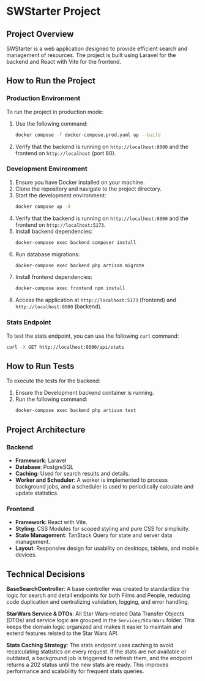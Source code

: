 # SWStarter Project

## Project Overview
SWStarter is a web application designed to provide efficient search and management of resources. The project is built using Laravel for the backend and React with Vite for the frontend.

## How to Run the Project

### Production Environment
To run the project in production mode:
1. Use the following command:
   ```bash
   docker compose -f docker-compose.prod.yaml up --build
   ```
2. Verify that the backend is running on `http://localhost:8000` and the frontend on `http://localhost` (port 80).

### Development Environment
1. Ensure you have Docker installed on your machine.
2. Clone the repository and navigate to the project directory.
3. Start the development environment:
   ```bash
   docker compose up -d
   ```
4. Verify that the backend is running on `http://localhost:8000` and the frontend on `http://localhost:5173`.
5. Install backend dependencies:
   ```bash
   docker-compose exec backend composer install
   ```
6. Run database migrations:
   ```bash
   docker-compose exec backend php artisan migrate
   ```
7. Install frontend dependencies:
   ```bash
   docker-compose exec frontend npm install
   ```
8. Access the application at `http://localhost:5173` (frontend) and `http://localhost:8000` (backend).


### Stats Endpoint
To test the stats endpoint, you can use the following `curl` command:
```bash
curl -X GET http://localhost:8000/api/stats
```

## How to Run Tests

To execute the tests for the backend:
1. Ensure the Development backend container is running.
2. Run the following command:
   ```bash
   docker-compose exec backend php artisan test
   ```

## Project Architecture

### Backend
- **Framework**: Laravel
- **Database**: PostgreSQL
- **Caching**: Used for search results and details.
- **Worker and Scheduler**: A worker is implemented to process background jobs, and a scheduler is used to periodically calculate and update statistics.

### Frontend
- **Framework**: React with Vite.
- **Styling**: CSS Modules for scoped styling and pure CSS for simplicity.
- **State Management**: TanStack Query for state and server data management.
- **Layout**: Responsive design for usability on desktops, tablets, and mobile devices.

## Technical Decisions

**BaseSearchController**: A base controller was created to standardize the logic for search and detail endpoints for both Films and People, reducing code duplication and centralizing validation, logging, and error handling.

**StarWars Service & DTOs**: All Star Wars-related Data Transfer Objects (DTOs) and service logic are grouped in the `Services/StarWars` folder. This keeps the domain logic organized and makes it easier to maintain and extend features related to the Star Wars API.

**Stats Caching Strategy**: The stats endpoint uses caching to avoid recalculating statistics on every request. If the stats are not available or outdated, a background job is triggered to refresh them, and the endpoint returns a 202 status until the new stats are ready. This improves performance and scalability for frequent stats queries.